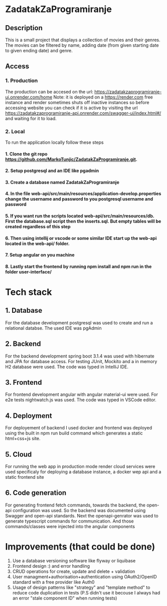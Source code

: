 # ZadatakZaProgramiranje
## Description
This is a small project that displays a collection of movies and their genres. The movies can be filtered by name, adding date (from given starting date to given ending date) and genre.

## Access
### 1. Production
The production can be accesed on the url: https://zadatakzaprogramiranje-ui.onrender.com/home
Note: it is deployed on a https://render.com free instance and render sometimes shuts off inactive instances so before accessing website you can check if it is active by visiting the url https://zadatakzaprogramiranje-api.onrender.com/swagger-ui/index.html#/ and waiting for it to load.

### 2. Local
To run the application locally follow these steps
#### 1. Clone the git repo https://github.com/MarkoTunjic/ZadatakZaProgramiranje.git.
#### 2. Setup postgresql and an IDE like pgadmin
#### 3. Create a database named ZadatakZaProgramiranje
#### 4. In the file web-api/src/main/resources/application-develop.properties change the username and password to you postgresql username and password
#### 5. If you want run the scripts located web-api/src/main/resources/db. First the database.sql script then the inserts.sql. But empty tables will be created regardless of this step
#### 6.  Then using intellij or vscode or some similar IDE start up the web-api located in the web-api/ folder.
#### 7. Setup angular on you machine
#### 8. Lastly start the frontend by running npm install and npm run in the folder user-interface/

# Tech stack
## 1. Database
For the database development postgresql was used to create and run a relational databse. The used IDE was pgAdmin
## 2. Backend
For the backend development spring boot 3.1.4 was used with hibernate and JPA for database access. For testing JUnit, Mockito and a in memory H2 database were used. The code was typed in IntelliJ IDE.
## 3. Frontend
For frontend development angular with angular material-ui were used. For e2e tests nightwatch.js was used. The code was typed in VSCode editor.
## 4. Deployment
For deployement of backend I used docker and frontend was deployed using the built in npm run build command which generates a static html+css+js site.
## 5. Cloud
For running the web app in production mode render cloud services were used specificaly for deploying a database instance, a docker wep api and a static frontend site
## 6. Code generation
For generating frontend fetch commands, towards the backend, the open-api configuration was used. So the backend was documented using Swagger and open-api standards. Next the openapi-genrator was used to generate typescript commands for communication. And those commands/classes were injected into the angular components


# Improvements (that could be done)
1. Use a database versioning software like flyway or liquibase
2. Frontend design :) and error handling
3. CRUD operations for create, update and delete + validation
4. User managment+authorisation+authentication using OAuth2/OpenID standard with a free provider like Auth0
5. Usage of design patterns like "strategy" and "template method" to reduce code duplication in tests (P.S didn't use it becouse I always had an error "stale component ID" when running tests)